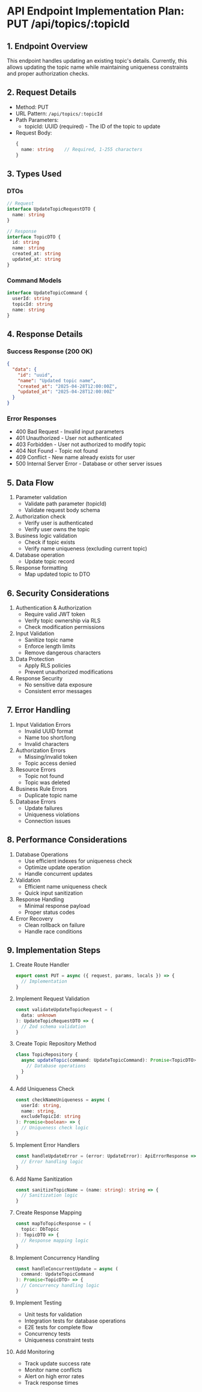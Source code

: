 # API Endpoint Implementation Plan: PUT /api/topics/:topicId

## 1. Endpoint Overview
This endpoint handles updating an existing topic's details. Currently, this allows updating the topic name while maintaining uniqueness constraints and proper authorization checks.

## 2. Request Details
- Method: PUT
- URL Pattern: `/api/topics/:topicId`
- Path Parameters:
  - topicId: UUID (required) - The ID of the topic to update
- Request Body:
  ```typescript
  {
    name: string    // Required, 1-255 characters
  }
  ```

## 3. Types Used
### DTOs
```typescript
// Request
interface UpdateTopicRequestDTO {
  name: string
}

// Response
interface TopicDTO {
  id: string
  name: string
  created_at: string
  updated_at: string
}
```

### Command Models
```typescript
interface UpdateTopicCommand {
  userId: string
  topicId: string
  name: string
}
```

## 4. Response Details
### Success Response (200 OK)
```json
{
  "data": {
    "id": "uuid",
    "name": "Updated topic name",
    "created_at": "2025-04-28T12:00:00Z",
    "updated_at": "2025-04-28T12:00:00Z"
  }
}
```

### Error Responses
- 400 Bad Request - Invalid input parameters
- 401 Unauthorized - User not authenticated
- 403 Forbidden - User not authorized to modify topic
- 404 Not Found - Topic not found
- 409 Conflict - New name already exists for user
- 500 Internal Server Error - Database or other server issues

## 5. Data Flow
1. Parameter validation
   - Validate path parameter (topicId)
   - Validate request body schema
2. Authorization check
   - Verify user is authenticated
   - Verify user owns the topic
3. Business logic validation
   - Check if topic exists
   - Verify name uniqueness (excluding current topic)
4. Database operation
   - Update topic record
5. Response formatting
   - Map updated topic to DTO

## 6. Security Considerations
1. Authentication & Authorization
   - Require valid JWT token
   - Verify topic ownership via RLS
   - Check modification permissions
2. Input Validation
   - Sanitize topic name
   - Enforce length limits
   - Remove dangerous characters
3. Data Protection
   - Apply RLS policies
   - Prevent unauthorized modifications
4. Response Security
   - No sensitive data exposure
   - Consistent error messages

## 7. Error Handling
1. Input Validation Errors
   - Invalid UUID format
   - Name too short/long
   - Invalid characters
2. Authorization Errors
   - Missing/invalid token
   - Topic access denied
3. Resource Errors
   - Topic not found
   - Topic was deleted
4. Business Rule Errors
   - Duplicate topic name
5. Database Errors
   - Update failures
   - Uniqueness violations
   - Connection issues

## 8. Performance Considerations
1. Database Operations
   - Use efficient indexes for uniqueness check
   - Optimize update operation
   - Handle concurrent updates
2. Validation
   - Efficient name uniqueness check
   - Quick input sanitization
3. Response Handling
   - Minimal response payload
   - Proper status codes
4. Error Recovery
   - Clean rollback on failure
   - Handle race conditions

## 9. Implementation Steps
1. Create Route Handler
   ```typescript
   export const PUT = async ({ request, params, locals }) => {
     // Implementation
   }
   ```

2. Implement Request Validation
   ```typescript
   const validateUpdateTopicRequest = (
     data: unknown
   ): UpdateTopicRequestDTO => {
     // Zod schema validation
   }
   ```

3. Create Topic Repository Method
   ```typescript
   class TopicRepository {
     async updateTopic(command: UpdateTopicCommand): Promise<TopicDTO> {
       // Database operations
     }
   }
   ```

4. Add Uniqueness Check
   ```typescript
   const checkNameUniqueness = async (
     userId: string,
     name: string,
     excludeTopicId: string
   ): Promise<boolean> => {
     // Uniqueness check logic
   }
   ```

5. Implement Error Handlers
   ```typescript
   const handleUpdateError = (error: UpdateError): ApiErrorResponse => {
     // Error handling logic
   }
   ```

6. Add Name Sanitization
   ```typescript
   const sanitizeTopicName = (name: string): string => {
     // Sanitization logic
   }
   ```

7. Create Response Mapping
   ```typescript
   const mapToTopicResponse = (
     topic: DbTopic
   ): TopicDTO => {
     // Response mapping logic
   }
   ```

8. Implement Concurrency Handling
   ```typescript
   const handleConcurrentUpdate = async (
     command: UpdateTopicCommand
   ): Promise<TopicDTO> => {
     // Concurrency handling logic
   }
   ```

9. Implement Testing
   - Unit tests for validation
   - Integration tests for database operations
   - E2E tests for complete flow
   - Concurrency tests
   - Uniqueness constraint tests

10. Add Monitoring
    - Track update success rate
    - Monitor name conflicts
    - Alert on high error rates
    - Track response times